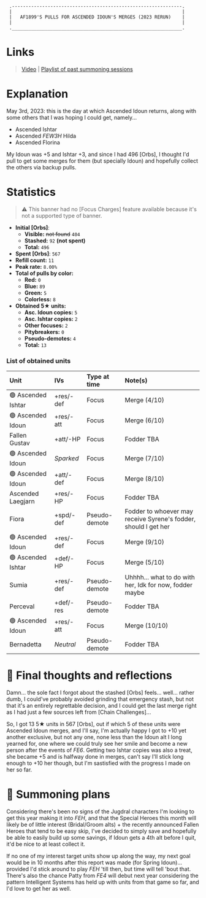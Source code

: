 ```
 .--------------------------------------------------------------.
 |                                                              |
 |   AF1899'S PULLS FOR ASCENDED IDOUN'S MERGES (2023 RERUN)    |
 |                                                              |
 .______________________________________________________________.
```

# Links

> [Video](https://youtu.be/AVFiRo3Ll5A) | [Playlist of past summoning sessions](https://www.youtube.com/playlist?list=PLZoV5ZTFJImxV0LcfE9HpdGDdDc3q0jxI)

# Explanation

May 3rd, 2023: this is the day at which Ascended Idoun returns, along with some others that I was hoping I could get, namely...
* Ascended Ishtar
* Ascended *FEW3H* Hilda
* Ascended Florina

My Idoun was +5 and Ishtar +3, and since I had 496 [Orbs], I thought I'd pull to get some merges for them (but specially Idoun) and hopefully collect the others via backup pulls.

# Statistics
> :warning: This banner had no [Focus Charges] feature available because it's not a supported type of banner.

* **Initial [Orbs]**:
  * **Visible:** ~~not found~~ `404`
  * **Stashed:** `92` **(not spent)**
  * **Total:** `496`
* **Spent [Orbs]**: `567`
* **Refill count:** `11`
* **Peak rate:** `8.00%`
* **Total of pulls by color:**
  * **Red:** `0`
  * **Blue:** `89`
  * **Green:** `5`
  * **Colorless:** `8`
* **Obtained 5★ units:**
  * **Asc. Idoun copies:** `5`
  * **Asc. Ishtar copies:** `2`
  * **Other focuses:** `2`
  * **Pitybreakers:** `0`
  * **Pseudo-demotes:** `4`
  * **Total:** `13`

### List of obtained units

| Unit | IVs | Type at time | Note(s) |
| :- | :- | :- | :- |
| :green_circle: Ascended Ishtar | +res/-def | Focus | Merge (4/10) |
| :green_circle: Ascended Idoun | +res/-att | Focus | Merge (6/10) |
| Fallen Gustav | +att/-HP | Focus | Fodder TBA |
| :green_circle: Ascended Idoun | *Sparked* | Focus | Merge (7/10) |
| :green_circle: Ascended Idoun | +att/-def | Focus | Merge (8/10) |
| Ascended Laegjarn | +res/-HP | Focus | Fodder TBA |
| Fiora | +spd/-def | Pseudo-demote | Fodder to whoever may receive Syrene's fodder, should I get her |
| :green_circle: Ascended Idoun | +res/-def | Focus | Merge (9/10) |
| :green_circle: Ascended Ishtar | +def/-HP | Focus | Merge (5/10) |
| Sumia | +res/-def | Pseudo-demote | Uhhhh... what to do with her, Idk for now, fodder maybe |
| Perceval | +def/-res | Pseudo-demote | Fodder TBA |
| :green_circle: Ascended Idoun | +res/-att | Focus | Merge (10/10) |
| Bernadetta | *Neutral* | Pseudo-demote | Fodder TBA |

# :thinking: Final thoughts and reflections

Damn... the sole fact I forgot about the stashed [Orbs] feels... well... rather dumb, I could've probably avoided grinding that emergency stash, but not that it's an entirely regrettable decision, and I could get the last merge right as I had just a few sources left from [Chain Challenges]...

So, I got 13 5★ units in 567 [Orbs], out if which 5 of these units were Ascended Idoun merges, and I'll say, I'm actually happy I got to +10 yet another exclusive, but not any one, none less than the Idoun alt I long yearned for, one where we could truly see her smile and become a new person after the events of *FE6*.
Getting two Ishtar copies was also a treat, she became +5 and is halfway done in merges, can't say I'll stick long enough to +10 her though, but I'm sastisfied with the progress I made on her so far.

# :gun: Summoning plans

Considering there's been no signs of the Jugdral characters I'm looking to get this year making it into *FEH*, and that the Special Heroes this month will likely be of little interest (Bridal/Groom alts) + the recently announced Fallen Heroes that tend to be easy skip, I've decided to simply save and hopefully be able to easily build up some savings, if Idoun gets a 4th alt before I quit, it'd be nice to at least collect it.

If no one of my interest target units show up along the way, my next goal would be in 10 months after this report was made (for Spring Idoun)... provided I'd stick around to play *FEH* 'till then, but time will tell 'bout that.
There's also the chance Patty from *FE4* will debut next year considering the pattern Intelligent Systems has held up with units from that game so far, and I'd love to get her as well.